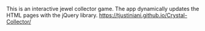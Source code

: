 This is an interactive jewel collector game. The app dynamically updates the HTML pages with the jQuery library.
https://tjustiniani.github.io/Crystal-Collector/
